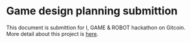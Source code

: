 # Game design planning submittion

This document is submittion for I, GAME & ROBOT hackathon on Gitcoin. More detail about this project is [here](../../README.md).
